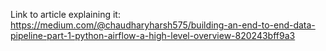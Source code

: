 Link to article explaining it: 
https://medium.com/@chaudharyharsh575/building-an-end-to-end-data-pipeline-part-1-python-airflow-a-high-level-overview-820243bff9a3
